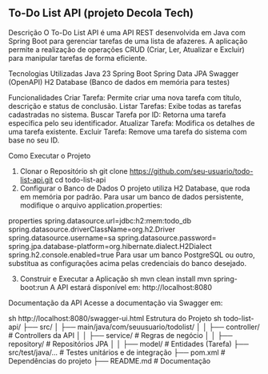 ## To-Do List API (projeto Decola Tech)
Descrição
O To-Do List API é uma API REST desenvolvida em Java com Spring Boot para gerenciar tarefas de uma lista de afazeres. A aplicação permite a realização de operações CRUD (Criar, Ler, Atualizar e Excluir) para manipular tarefas de forma eficiente.

Tecnologias Utilizadas
Java 23
Spring Boot
Spring Data JPA
Swagger (OpenAPI)
H2 Database (Banco de dados em memória para testes)

Funcionalidades
Criar Tarefa: Permite criar uma nova tarefa com título, descrição e status de conclusão.
Listar Tarefas: Exibe todas as tarefas cadastradas no sistema.
Buscar Tarefa por ID: Retorna uma tarefa específica pelo seu identificador.
Atualizar Tarefa: Modifica os detalhes de uma tarefa existente.
Excluir Tarefa: Remove uma tarefa do sistema com base no seu ID.

Como Executar o Projeto
1. Clonar o Repositório
sh
git clone https://github.com/seu-usuario/todo-list-api.git
cd todo-list-api
2. Configurar o Banco de Dados
O projeto utiliza H2 Database, que roda em memória por padrão. Para usar um banco de dados persistente, modifique o arquivo application.properties:

properties
spring.datasource.url=jdbc:h2:mem:todo_db
spring.datasource.driverClassName=org.h2.Driver
spring.datasource.username=sa
spring.datasource.password=
spring.jpa.database-platform=org.hibernate.dialect.H2Dialect
spring.h2.console.enabled=true
Para usar um banco PostgreSQL ou outro, substitua as configurações acima pelas credenciais do banco desejado.

3. Construir e Executar a Aplicação
sh
mvn clean install
mvn spring-boot:run
A API estará disponível em: http://localhost:8080

Documentação da API
Acesse a documentação via Swagger em:

sh
http://localhost:8080/swagger-ui.html
Estrutura do Projeto
sh
todo-list-api/
├── src/
│   ├── main/java/com/seuusuario/todolist/
│   │   ├── controller/    # Controllers da API
│   │   ├── service/       # Regras de negócio
│   │   ├── repository/    # Repositórios JPA
│   │   ├── model/         # Entidades (Tarefa)
├── src/test/java/...      # Testes unitários e de integração
├── pom.xml                # Dependências do projeto
├── README.md              # Documentação
